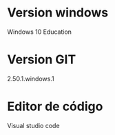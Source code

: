 # Version windows
Windows 10 Education

# Version GIT
2.50.1.windows.1

# Editor de código
Visual studio code